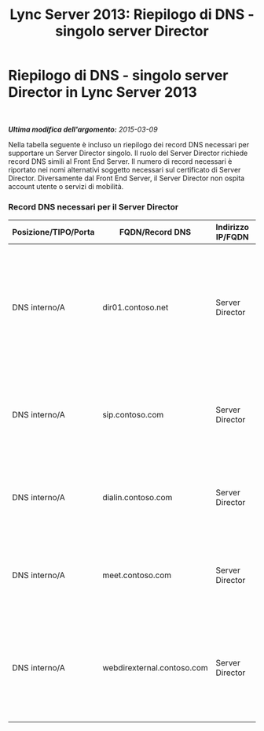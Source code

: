 ﻿---
title: 'Lync Server 2013: Riepilogo di DNS - singolo server Director'
TOCTitle: Riepilogo di DNS - singolo server Director
ms:assetid: 790ecb56-92cd-41f4-baf6-c290a707aa4d
ms:mtpsurl: https://technet.microsoft.com/it-it/library/JJ205021(v=OCS.15)
ms:contentKeyID: 49301051
ms.date: 08/24/2015
mtps_version: v=OCS.15
ms.translationtype: HT
---

# Riepilogo di DNS - singolo server Director in Lync Server 2013

 

_**Ultima modifica dell'argomento:** 2015-03-09_

Nella tabella seguente è incluso un riepilogo dei record DNS necessari per supportare un Server Director singolo. Il ruolo del Server Director richiede record DNS simili al Front End Server. Il numero di record necessari è riportato nei nomi alternativi soggetto necessari sul certificato di Server Director. Diversamente dal Front End Server, il Server Director non ospita account utente o servizi di mobilità.

### Record DNS necessari per il Server Director

<table>
<colgroup>
<col style="width: 25%" />
<col style="width: 25%" />
<col style="width: 25%" />
<col style="width: 25%" />
</colgroup>
<thead>
<tr class="header">
<th>Posizione/TIPO/Porta</th>
<th>FQDN/Record DNS</th>
<th>Indirizzo IP/FQDN</th>
<th>Corrisponde a/Commenti</th>
</tr>
</thead>
<tbody>
<tr class="odd">
<td><p>DNS interno/A</p></td>
<td><p>dir01.contoso.net</p></td>
<td><p>Server Director</p></td>
<td><p>Record dell'host server Server Director utilizzato per la replica e per le connessioni server-server</p></td>
</tr>
<tr class="even">
<td><p>DNS interno/A</p></td>
<td><p>sip.contoso.com</p></td>
<td><p>Server Director</p></td>
<td><p>SIP in ingresso dalla interfaccia Edge interna del server perimetrale</p></td>
</tr>
<tr class="odd">
<td><p>DNS interno/A</p></td>
<td><p>dialin.contoso.com</p></td>
<td><p>Server Director</p></td>
<td><p>Servizi Web Accesso esterno pubblicati da proxy inverso</p></td>
</tr>
<tr class="even">
<td><p>DNS interno/A</p></td>
<td><p>meet.contoso.com</p></td>
<td><p>Server Director</p></td>
<td><p>Servizi Web Accesso Riunione pubblicati da proxy inverso</p></td>
</tr>
<tr class="odd">
<td><p>DNS interno/A</p></td>
<td><p>webdirexternal.contoso.com</p></td>
<td><p>Server Director</p></td>
<td><p>Servizi Web esterni Ticket Web per Server Director pubblicati e definiti dal proxy inverso</p></td>
</tr>
</tbody>
</table>

